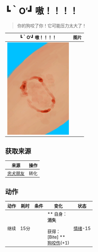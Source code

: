 # ┗｀O′┛ 嗷！！！！  
> 你的狗咬了你！它可能压力太大了！  
  
  ┗｀O′┛ 嗷！！！！  |   图片   
 ----  |  ----:   
   |  <img decoding="async" src="Sprite/MacaqueBite.png" href="a.md" style="max-width:300px;max-height:300px;">   
  
## 获取来源  
来源  |  操作  
----  |  ----  
[忠犬朋友](DogFriend.md)  |  转化  
## 动作  
动作  |  耗时  |  条件  |  变化  |  状态  
----  |  ----  |  ----  |  ----  |  ----  
继续<br>  |  15分  |    |  ** 自身：**<br>消失<br><br>** 获得： **<br>** [Bite] **<br>  [狗咬伤](W_DogBite.md)(+1)<br>  |  [情绪](Morale.md)-15  


<script>document.title="┗｀O′┛ 嗷！！！！ - 卡牌生存百科 Card Survival Wiki";</script>